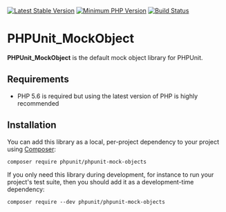 [![Latest Stable Version](https://img.shields.io/packagist/v/phpunit/phpunit-mock-objects.svg?style=flat-square)](https://packagist.org/packages/phpunit/phpunit-mock-objects)
[![Minimum PHP Version](https://img.shields.io/badge/php-%3E%3D%205.6-8892BF.svg?style=flat-square)](https://php.net/)
[![Build Status](https://img.shields.io/travis/sebastianbergmann/phpunit-mock-objects/master.svg?style=flat-square)](https://travis-ci.org/sebastianbergmann/phpunit-mock-objects)

# PHPUnit_MockObject

**PHPUnit_MockObject** is the default mock object library for PHPUnit.

## Requirements

- PHP 5.6 is required but using the latest version of PHP is highly recommended

## Installation

You can add this library as a local, per-project dependency to your project using [Composer](https://getcomposer.org/):

    composer require phpunit/phpunit-mock-objects

If you only need this library during development, for instance to run your project's test suite, then you should add it as a development-time dependency:

    composer require --dev phpunit/phpunit-mock-objects
